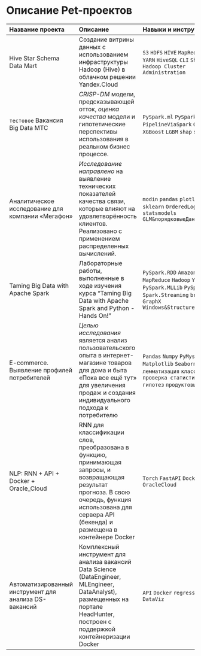 # Описание Pet-проектов

| Название проекта | Описание |	Навыки и инструменты | Ссылка |
| :--------------- | :------- | :------------------- | :----- |
|Hive Star Schema Data Mart| Создание витрины данных с использованием инфраструктуры Hadoop (Hive) в облачном решении Yandex.Cloud| `S3` `HDFS` `HIVE` `MapReduce` `TEZ` `YARN` `HiveSQL` `CLI` `Shell` `Hadoop Cluster Administration`| [DataEngineer.Hive][7]|
| `тестовое` Вакансия Big Data МТС | *CRISP-DM* модели, предсказывающей отток, *оценка качества* модели и гипотетические перспективы использования в реальном бизнес процессе. | `PySpark.ml` `PySpark.sql` `PipelineViaSpark` `CatBoost` `XGBoost` `LGBM` `shap` `sklearn`| [MLEngineer.BigDataMTC][1] |
| Аналитическое исследование для компании «Мегафон» | *Исследование направлено* на выявление технических показателей качества связи, которые влияют на удовлетворённость клиентов. Реализовано с применением распределенных вычислений. | `modin` `pandas` `plotly` `seaborn` `sklearn` `OrderedLogit` `statsmodels` `GLM&порядковыеДанные`  | [DataAnalyst.megafon_analysis][2] | 
| Taming Big Data with Apache Spark | Лабораторные работы, выполненные в ходе изучения курса “Taming Big Data with Apache Spark and Python - Hands On!” | `PySpark.RDD` `Amazon Elastic MapReduce` `Hadoop` `YARN` `PySpark.MLLib` `PySpark.SQL` `Spark.Streaming` `broadcast` `GraphX` `Windows&StructuredStreaming`| [MLEngineer.BigDataWithApacheSpark][3] |
| E-commerce. Выявление профилей потребителей | *Целью исследования* является анализ пользовательского опыта в интернет-магазине товаров для дома и быта «Пока все ещё тут» для увеличения продаж и создания индивидуального подхода к потребителю |  `Pandas` `Numpy` `PyMystem` `Matplotlib` `Seaborn` `Scipy` `EDA` `лемматизация` `классификация` `проверка статистических гипотез` `продуктовые метрики` | [DataAnalyst.yandexPraktikum][4]
| NLP: RNN + API + Docker + Oracle_Cloud | RNN для классификации слов, преобразована в функцию, принимающая запросы, и возвращающая результат прогноза. В свою очередь, функция использована для сервера API (бекенда) и размещена в контейнерe Docker | `Torch` `FastAPI` `Docker` `RNN` `NLP` `OracleCloud`| [MLOps.docker_rnn][5] |
| Автоматизированный инструмент для анализа DS-вакансий | Комплексный инструмент для анализа вакансий Data Science (DataEngineer, MLEngineer, DataAnalyst), размещенных на портале HeadHunter, построен с поддержкой контейнеризации Docker | `API` `Docker` `regression` `EDA` `DataViz` | [DataAnalyst.skillsDS][6] |


[1]:https://github.com/loverberg/portfolio/tree/main/BigDataMTC
[2]:https://github.com/loverberg/megafon_analysis
[3]:https://github.com/loverberg/portfolio/tree/main/BigDataWithApacheSpark
[4]:https://github.com/loverberg/portfolio/tree/main/yandexPraktikumFinalProject
[5]:https://github.com/loverberg/docker_session_rnn
[6]:https://github.com/loverberg/skillsDS
[7]:https://github.com/loverberg/portfolio/tree/main/HiveStarSchemaDataMart
